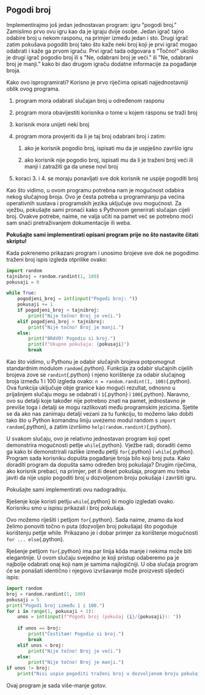## Pogodi broj

Implementirajmo još jedan jednostavan program: igru \"pogodi broj.\"
Zamislimo prvo ovu igru kao da je igraju dvije osobe. Jedan igrač tajno
odabire broj u nekom rasponu, na primjer između jedan i sto. Drugi igrač
zatim pokušava pogoditi broj tako što kaže neki broj koji je prvi igrač
mogao odabrati i kaže ga prvom igraču. Prvi igrač tada odgovara s
\"Točno!\" ukoliko je drugi igrač pogodio broj ili s \"Ne, odabrani broj
je veći.\" ili \"Ne, odabrani broj je manji.\" kako bi dao drugom igraču
dodatne informacije za pogađanje broja.

Kako ovo isprogramirati? Korisno je prvo riječima opisati
najjednostavniji oblik ovog programa.

1.  program mora odabrati slučajan broj u određenom rasponu

2.  program mora obavijestiti korisnika o tome u kojem rasponu se traži
    broj

3.  korisnik mora unijeti neki broj

4.  program mora provjeriti da li je taj broj odabrani broj i zatim:

    1.  ako je korisnik pogodio broj, ispisati mu da je uspješno završio
        igru

    2.  ako korisnik nije pogodio broj, ispisati mu da li je traženi
        broj veći ili manji i zatražiti ga da unese novi broj

5.  koraci 3. i 4. se moraju ponavljati sve dok korisnik ne uspije
    pogoditi broj

Kao što vidimo, u ovom programu potrebna nam je mogućnost odabira nekog
slučajnog broja. Ovo je česta potreba u programiranju pa većina
operativnih sustava i programskih jezika uključuje ovu mogućnost. Za
vježbu, pokušajte sami pronaći kako s Pythonom generirati slučajan
cijeli broj. Ovakve potrebe, naime, ne valja učiti na pamet već se
potrebno moći sam snaći pretraživanjem dokumentacije ili weba.

**Pokušajte sami implementirati opisani program prije no što nastavite
čitati skriptu!**

Kada pokrenemo prikazani program i unosimo brojeve sve dok ne pogodimo
traženi broj ispis izgleda otprilike ovako:

``` python
import random
tajnibroj = random.randint(1, 100)
pokusaji = 0

while True:
    pogodjeni_broj = int(input("Pogodi broj: "))
    pokusaji += 1
    if pogodjeni_broj < tajnibroj:
        print("Nije točno! Broj je veći.")
    elif pogodjeni_broj > tajnibroj:
        print("Nije točno! Broj je manji.")
    else:
        print("BRAVO! Pogodio si broj.")
        print(f"Ukupno pokušaja: {pokusaji}")
        break

```

Kao što vidimo, u Pythonu je odabir slučajnih brojeva potpomognut
standardnim modulom `random`{.python}. Funkcija za odabir slučajnih
cijelih brojeva zove se `randint`{.python} i njeno korištenje za odabir
slučajnog broja između 1 i 100 izgleda ovako:
`n = random.randint(1, 100)`{.python}. Ova funkcija uključuje obje
granice kao mogući rezultat, odnosno u prijašnjem slučaju mogu se
odabrati i `1`{.python} i `100`{.python}. Naravno, ovo su detalji koje
također nije potrebno znati na pamet, jednostavno je previše toga i
detalji se mogu razlikovati među programskim jezicima. Sjetite se da ako
nas zanimaju detalji vezani za tu funkciju, to možemo lako dobiti tako
što u Python komandnu liniju uvezemo modul random s
`import random`{.python}, a zatim izvršimo
`help(random.randint)`{.python}.

U svakom slučaju, ovo je relativno jednostavan program koji opet
demonstrira mogućnosti petlje `while`{.python}. Vježbe radi, doraditi
ćemo ga kako bi demonstrirali razlike između petlji `for`{.python} i
`while`{.python}. Program sada korisniku dopušta pogađanje broja bilo
koji broj puta. Kako doraditi program da dopušta samo određen broj
pokušaja? Drugim riječima, ako korisnik prebaci, na primjer, pet ili
deset pokušaja, program mu treba javiti da nije uspio pogoditi broj u
dozvoljenom broju pokušaja i završiti igru.

Pokušajte sami implementirati ovu nadogradnju.

Rješenje koje koristi petlju `while`{.python} bi moglo izgledati ovako.
Korisniku smo u ispisu prikazali i broj pokušaja.

Ovo možemo riješiti i petljom `for`{.python}. Sada naime, znamo da kod
želimo ponoviti točno n puta (dozvoljen broj pokušaja) što pogoduje
korištenju petlje while. Prikazano je i dobar primjer za korištenje
mogućnosti `for ... else`{.python}.

Rješenje petljom `for`{.python} ima par linija kôda manje i nekima može
biti elegantnije. U ovom slučaju svejedno je koji pristup odaberemo pa
je najbolje odabrati onaj koji nam je samima najlogičniji. U oba slučaja
program će se ponašati identično i njegovo izvršavanje može proizvesti
sljedeći ispis:

``` python
import random
broj = random.randint(1, 100)
pokusaji = 5
print("Pogodi broj između 1 i 100.")
for i in range(1, pokusaji + 1):
    unos = int(input(f"Pogodi broj (pokušaj {i}/{pokusaji}): "))
    
    if unos == broj:
        print("Čestitam! Pogodio si broj.")
        break
    elif unos < broj:
        print("Nije točno! Broj je veći.")
    else:
        print("Nije točno! Broj je manji.")
if unos != broj:
    print("Nisi uspio pogoditi traženi broj u dozvoljenom broju pokušaja!")
```

Ovaj program je sada više-manje gotov.
